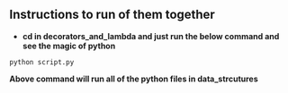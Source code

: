 ## Instructions to run of them together

- **cd in decorators_and_lambda and just run the below command and see the magic of python** 

```
python script.py
```

**Above command will run all of the python files in data_strcutures** 